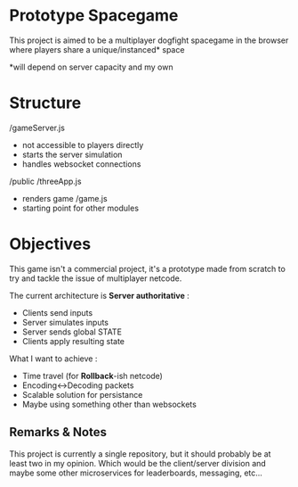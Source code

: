 # Prototype Spacegame
This project is aimed to be a multiplayer dogfight spacegame in the browser where players share a unique/instanced* space

*will depend on server capacity and my own

# Structure
/gameServer.js 
- not accessible to players directly
- starts the server simulation
- handles websocket connections

/public
  /threeApp.js
  - renders game
  /game.js
  - starting point for other modules

# Objectives
This game isn't a commercial project, it's a prototype made from scratch to try and tackle the issue of multiplayer netcode.

The current architecture is **Server authoritative** :
- Clients send inputs
- Server simulates inputs
- Server sends global STATE
- Clients apply resulting state

What I want to achieve :
- Time travel (for **Rollback**-ish netcode)
- Encoding<->Decoding packets
- Scalable solution for persistance
- Maybe using something other than websockets

## Remarks & Notes
This project is currently a single repository, but it should probably be at least two in my opinion.
Which would be the client/server division and maybe some other microservices for leaderboards, messaging, etc...
